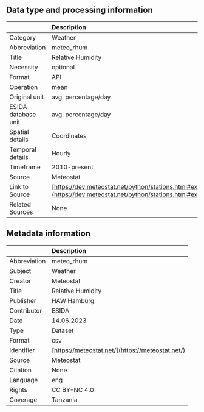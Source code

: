 ## Data type and processing information 

|                     | Description                                                                                                      |
|:--------------------|:-----------------------------------------------------------------------------------------------------------------|
| Category            | Weather                                                                                                          |
| Abbreviation        | meteo_rhum                                                                                                       |
| Title               | Relative Humidity                                                                                                |
| Necessity           | optional                                                                                                         |
| Format              | API                                                                                                              |
| Operation           | mean                                                                                                             |
| Original unit       | avg. percentage/day                                                                                              |
| ESIDA database unit | avg. percentage/day                                                                                              |
| Spatial details     | Coordinates                                                                                                      |
| Temporal details    | Hourly                                                                                                           |
| Timeframe           | 2010-present                                                                                                     |
| Source              | Meteostat                                                                                                        |
| Link to Source      | [https://dev.meteostat.net/python/stations.html#example](https://dev.meteostat.net/python/stations.html#example) |
| Related Sources     | None                                                                                                             |

## Metadata information 

|              | Description                                      |
|:-------------|:-------------------------------------------------|
| Abbreviation | meteo_rhum                                       |
| Subject      | Weather                                          |
| Creator      | Meteostat                                        |
| Title        | Relative Humidity                                |
| Publisher    | HAW Hamburg                                      |
| Contributor  | ESIDA                                            |
| Date         | 14.06.2023                                       |
| Type         | Dataset                                          |
| Format       | csv                                              |
| Identifier   | [https://meteostat.net/](https://meteostat.net/) |
| Source       | Meteostat                                        |
| Citation     | None                                             |
| Language     | eng                                              |
| Rights       | CC BY-NC 4.0                                     |
| Coverage     | Tanzania                                         |